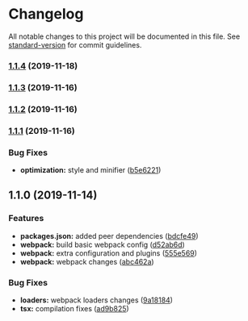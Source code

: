 # Changelog

All notable changes to this project will be documented in this file. See [standard-version](https://github.com/conventional-changelog/standard-version) for commit guidelines.

### [1.1.4](https://github.com/bafxyz/web-chunks/compare/v1.1.3...v1.1.4) (2019-11-18)

### [1.1.3](https://github.com/bafxyz/web-chunks/compare/v1.1.2...v1.1.3) (2019-11-16)

### [1.1.2](https://github.com/bafxyz/web-chunks/compare/v1.1.1...v1.1.2) (2019-11-16)

### [1.1.1](https://github.com/bafxyz/web-chunks/compare/v1.1.0...v1.1.1) (2019-11-16)


### Bug Fixes

* **optimization:** style and minifier ([b5e6221](https://github.com/bafxyz/web-chunks/commit/b5e62215e126a2eb77a09b10c1b21049aa55c818))

## 1.1.0 (2019-11-14)


### Features

* **packages.json:** added peer dependencies ([bdcfe49](https://github.com/bafxyz/web-chunks/commit/bdcfe49c623e8206ce3a3dc8f351960e10cdaae5))
* **webpack:** build basic webpack config ([d52ab6d](https://github.com/bafxyz/web-chunks/commit/d52ab6d14c83359ec1b005947c075a1d5e10facb))
* **webpack:** extra configuration and plugins ([555e569](https://github.com/bafxyz/web-chunks/commit/555e569666c151133796f60006113a2f90988e4c))
* **webpack:** webpack changes ([abc462a](https://github.com/bafxyz/web-chunks/commit/abc462a8118e6cd022fea9ee57ce5b8038cd837e))


### Bug Fixes

* **loaders:** webpack loaders changes ([9a18184](https://github.com/bafxyz/web-chunks/commit/9a18184135472df89a05c29416d50f9bd103d9a1))
* **tsx:** compilation fixes ([ad9b825](https://github.com/bafxyz/web-chunks/commit/ad9b8250c5c37f558a3e0805434842ea9e764224))
